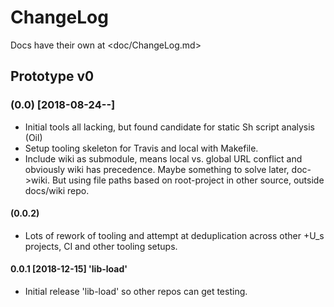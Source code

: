 # ChangeLog
Docs have their own at <doc/ChangeLog.md>
## Prototype v0
### (0.0) [2018-08-24--]
- Initial tools all lacking, but found candidate for static Sh script analysis (Oil)
- Setup tooling skeleton for Travis and local with Makefile.
- Include wiki as submodule, means local vs. global URL conflict and obviously
  wiki has precedence. Maybe something to solve later, doc->wiki.
  But using file paths based on root-project in other source, outside docs/wiki repo.
#### (0.0.2)
- Lots of rework of tooling and attempt at deduplication across
  other +U_s projects, CI and other tooling setups.
#### 0.0.1 [2018-12-15] 'lib-load'
- Initial release 'lib-load' so other repos can get testing.
